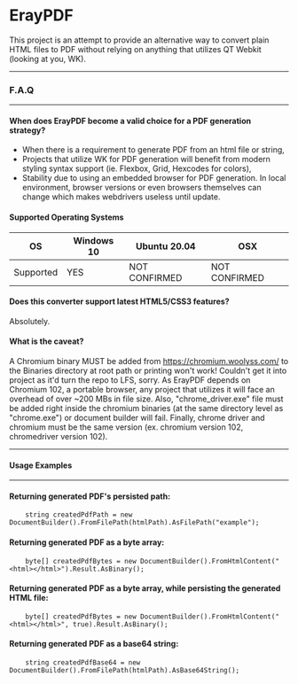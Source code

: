 # ErayPDF
This project is an attempt to provide an alternative way to convert plain HTML files to PDF without relying on anything that utilizes QT Webkit (looking at you, WK).
<hr>

### F.A.Q

<hr>

#### When does ErayPDF become a valid choice for a PDF generation strategy?

* When there is a requirement to generate PDF from an html file or string,
* Projects that utilize WK for PDF generation will benefit from modern styling syntax support (ie. Flexbox, Grid, Hexcodes for colors),
* Stability due to using an embedded browser for PDF generation. In local environment, browser versions or even browsers themselves can change which makes webdrivers useless until update.

#### Supported Operating Systems

OS | Windows 10 | Ubuntu 20.04 | OSX
--- | --- | --- | ---
Supported | YES | NOT CONFIRMED | NOT CONFIRMED

#### Does this converter support latest HTML5/CSS3 features?
Absolutely.

#### What is the caveat?
A Chromium binary MUST be added from https://chromium.woolyss.com/ to the Binaries directory at root path or printing won't work! Couldn't get it into project as it'd turn the repo to LFS, sorry.
As ErayPDF depends on Chromium 102, a portable browser, any project that utilizes it will face an overhead of over ~200 MBs in file size.
Also, "chrome_driver.exe" file must be added right inside the chromium binaries (at the same directory level as "chrome.exe") or document builder will fail.
Finally, chrome driver and chromium must be the same version (ex. chromium version 102, chromedriver version 102).
<hr>

#### Usage Examples

<hr>

#### Returning generated PDF's persisted path:

```
    string createdPdfPath = new DocumentBuilder().FromFilePath(htmlPath).AsFilePath("example");
```

#### Returning generated PDF as a byte array:

```
    byte[] createdPdfBytes = new DocumentBuilder().FromHtmlContent("<html></html>").Result.AsBinary();
```

#### Returning generated PDF as a byte array, while persisting the generated HTML file:

```
    byte[] createdPdfBytes = new DocumentBuilder().FromHtmlContent("<html></html>", true).Result.AsBinary();
```

#### Returning generated PDF as a base64 string:

```
    string createdPdfBase64 = new DocumentBuilder().FromFilePath(htmlPath).AsBase64String();
```


            

            
